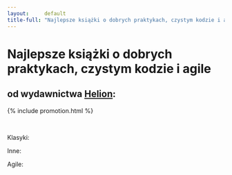 ```yaml
---
layout:     default
title-full: "Najlepsze książki o dobrych praktykach, czystym kodzie i agile"
---
```


# Najlepsze książki o dobrych praktykach, czystym kodzie i agile
## od wydawnictwa [Helion](https://helion.pl/view/9102Q):

{% include promotion.html %}

<br>

Klasyki:

<div class="book">
    <script src="https://helion.pl/plugins/new/ksiazkasm.phi?id=czykov&nr=9102Q&size=181&utf8=1"></script>
</div>

<div class="book">
    <script src="https://helion.pl/plugins/new/ksiazkasm.phi?id=prorze&nr=9102Q&size=181&utf8=1"></script>
</div>

<div class="book">
    <script src="https://helion.pl/plugins/new/ksiazkasm.phi?id=pragpv&nr=9102Q&size=181&utf8=1"></script>
</div>

Inne:

<div class="book">
    <script src="https://helion.pl/plugins/new/ksiazkasm.phi?id=koddov&nr=9102Q&size=181&utf8=1"></script>
</div>

Agile:

<div class="book">
    <script src="https://helion.pl/plugins/new/ksiazkasm.phi?id=zwiwyo&nr=9102Q&size=181&utf8=1"></script>
</div>

<div class="book">
    <script src="https://helion.pl/plugins/new/ksiazkasm.phi?id=zwisam&nr=9102Q&size=181&utf8=1"></script>
</div>

